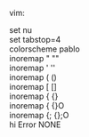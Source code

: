 vim:

set nu  
set tabstop=4  
colorscheme pablo  
inoremap " ""<left>  
inoremap ' ''<left>  
inoremap ( ()<left>  
inoremap [ []<left>  
inoremap { {}<left>  
inoremap {<CR> {<CR>}<ESC>O  
inoremap {;<CR> {<CR>};<ESC>O  
hi Error NONE  
